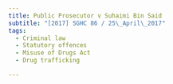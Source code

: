 ```yaml
---
title: Public Prosecutor v Suhaimi Bin Said 
subtitle: "[2017] SGHC 86 / 25\_April\_2017"
tags:
  - Criminal law
  - Statutory offences
  - Misuse of Drugs Act
  - Drug trafficking

---
```


